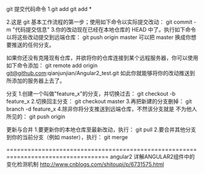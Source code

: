 git 提交代码命令
1.git add <filename>
  git add *
  
2.这是 git 基本工作流程的第一步；使用如下命令以实际提交改动：
  git commit -m "代码提交信息"
3.你的改动现在已经在本地仓库的 HEAD 中了。执行如下命令以将这些改动提交到远端仓库：
  git push origin master
  可以把 master 换成你想要推送的任何分支。

如果你还没有克隆现有仓库，并欲将你的仓库连接到某个远程服务器，你可以使用如下命令添加：
git remote add origin git@github.com:qianjunjian/Angular2_test.git
如此你就能够将你的改动推送到所添加的服务器上去了。

分支
1.创建一个叫做"feature_x"的分支，并切换过去：
  git checkout -b feature_x
2.切换回主分支：
  git checkout master
3.再把新建的分支删掉：
  git branch -d feature_x
4.除非你将分支推送到远端仓库，不然该分支就是 不为他人所见的：
  git push origin <branch>

更新与合并
1.要更新你的本地仓库至最新改动，执行：
  git pull
2.要合并其他分支到你的当前分支（例如 master），执行：
  git merge <branch>



===================================================================================
angular2 详解ANGULAR2组件中的变化检测机制
http://www.cnblogs.com/shitoupi/p/6731575.html
